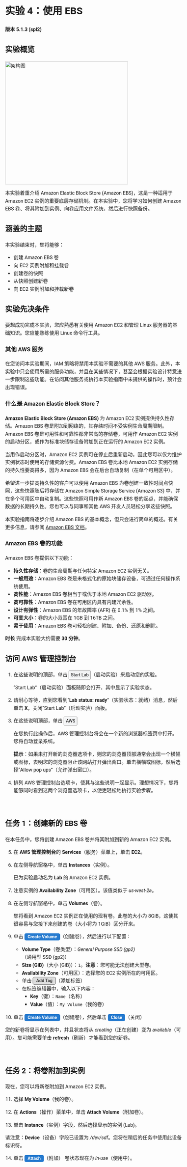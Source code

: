 <header>

<link rel="stylesheet" href="https://use.fontawesome.com/releases/v5.5.0/css/all.css" integrity="sha384-B4dIYHKNBt8Bc12p+WXckhzcICo0wtJAoU8YZTY5qE0Id1GSseTk6S+L3BlXeVIU" crossorigin="anonymous">

<!-- Latest compiled and minified CSS -->
<link rel="stylesheet" href="https://maxcdn.bootstrapcdn.com/bootstrap/3.3.7/css/bootstrap.min.css" integrity="sha384-BVYiiSIFeK1dGmJRAkycuHAHRg32OmUcww7on3RYdg4Va+PmSTsz/K68vbdEjh4u" crossorigin="anonymous">

<!-- Optional theme -->
<link rel="stylesheet" href="https://maxcdn.bootstrapcdn.com/bootstrap/3.3.7/css/bootstrap-theme.min.css" integrity="sha384-rHyoN1iRsVXV4nD0JutlnGaslCJuC7uwjduW9SVrLvRYooPp2bWYgmgJQIXwl/Sp" crossorigin="anonymous">

<!-- Latest compiled and minified JavaScript -->
<script src="https://maxcdn.bootstrapcdn.com/bootstrap/3.3.7/js/bootstrap.min.js" integrity="sha384-Tc5IQib027qvyjSMfHjOMaLkfuWVxZxUPnCJA7l2mCWNIpG9mGCD8wGNIcPD7Txa" crossorigin="anonymous"></script>

</header>

<!--include:Logo-->

<style type="text/css">
  body {
      font-family:  "Roboto", "Helvetica", sans-serif;
      font-size: 12pt;
      font-color: Gray;
      line-height: 1.6;
      margin: 50px;
  }
  p {
      list-style-position: inside;
  }
  #ssb_blue {
    background-color: #257ACF;
    font-weight: bold;
    font-size: 90%;
    color: white;
    border-radius: 5px;
    padding-top: 3px;
    padding-bottom: 3px;
    padding-left: 10px;
    padding-right: 10px;
    white-space: nowrap;
  }
  #ssb_voc_grey {
    background-color: #F2F3F4;
    font-weight: normal;
    font-size: 90%;
    color: black;
    border-radius: 3px;
    border: 1px solid gray;
    padding-top: 5px;
    padding-bottom: 5px;
    padding-left: 6px;
    padding-right: 6px;
    white-space: nowrap;
  }
  #ssb_grey {
    background-color: #DEDEDE;
    font-weight: bold;
    font-size: 90%;
    color: #444;
    position: relative;
    top:-1px;
    border-radius: 5px;
    border-width: 1px;
    border-style: solid;
    border-color: #444;
    padding-top: 3px;
    padding-bottom: 3px;
    padding-left: 10px;
    padding-right: 10px;
    white-space: nowrap;
  }
  #ssl_alexa_ocean {
    color: #00a0d2;
    font-weight: bold;
  }
</style>

# 实验 4：使用 EBS

<!-- Note to translators: This is based on SPL-02. Copy the translation from there. Do not re-translate the whole document. -->

**版本 5.1.3 (spl2)**

## 实验概览

<img src="images/lab-scenario.jpeg" alt="架构图" width="400">

本实验着重介绍 Amazon Elastic Block Store (Amazon EBS)，这是一种适用于 Amazon EC2 实例的重要底层存储机制。在本实验中，您将学习如何创建 Amazon EBS 卷、将其附加到实例、向卷应用文件系统，然后进行快照备份。

## 涵盖的主题

本实验结束时，您将能够：

- 创建 Amazon EBS 卷
- 向 EC2 实例附加和挂载卷
- 创建卷的快照
- 从快照创建新卷
- 向 EC2 实例附加和挂载新卷

## 实验先决条件

要想成功完成本实验，您应熟悉有关使用 Amazon EC2 和管理 Linux 服务器的基础知识。您应能熟练使用 Linux 命令行工具。

### 其他 AWS 服务

在您访问本实验期间，IAM 策略将禁用本实验不需要的其他 AWS 服务。此外，本实验中只会使用所需的服务功能，并且在某些情况下，甚至会根据实验设计特意进一步限制这些功能。在访问其他服务或执行本实验指南中未提供的操作时，预计会出现错误。

### 什么是 Amazon Elastic Block Store？

**Amazon Elastic Block Store (Amazon EBS)** 为 Amazon EC2 实例提供持久性存储。Amazon EBS 卷是附加到网络的，其存续时间不受实例生命周期限制。Amazon EBS 卷是可用性和可靠性都非常高的存储卷，可用作 Amazon EC2 实例的启动分区，或作为标准块储存设备附加到正在运行的 Amazon EC2 实例。

当用作启动分区时，Amazon EC2 实例可在停止后重新启动，因此您可以仅为维护实例状态时使用的存储资源付费。Amazon EBS 卷比本地 Amazon EC2 实例存储的持久性要高得多，因为 Amazon EBS 会在后台自动复制（在单个可用区中）。

希望进一步提高持久性的客户可以使用 Amazon EBS 为卷创建一致性时间点快照，这些快照随后将存储在 Amazon Simple Storage Service (Amazon S3) 中，并在多个可用区中自动复制。这些快照可用作新 Amazon EBS 卷的起点，并能确保数据的长期持久性。您也可以与同事和其他 AWS 开发人员轻松分享这些快照。

本实验指南将逐步介绍 Amazon EBS 的基本概念，但只会进行简单的概述。有关更多信息，请参阅 <a href="http://aws.amazon.com/ebs/" target="_blank">Amazon EBS 文档</a>。

### Amazon EBS 卷的功能

Amazon EBS 卷提供以下功能：

- **持久性存储**：卷的生命周期与任何特定 Amazon EC2 实例无关。
- **一般用途**：Amazon EBS 卷是未格式化的原始块储存设备，可通过任何操作系统使用。
- **高性能**：Amazon EBS 卷相当于或优于本地 Amazon EC2 驱动器。
- **高可靠性**：Amazon EBS 卷在可用区内具有内建冗余性。
- **设计有弹性**：Amazon EBS 的年故障率 (AFR) 在 0.1% 到 1% 之间。
- **可变大小**：卷的大小范围在 1GB 到 16TB 之间。
- **易于使用**：Amazon EBS 卷可轻松创建、附加、备份、还原和删除。

**时长**
完成本实验大约需要 **30 分钟**。

## 访问 AWS 管理控制台

1. 在这些说明的顶部，单击 <span id="ssb_voc_grey">Start Lab</span>（启动实验）来启动您的实验。

   “Start Lab”（启动实验）面板随即会打开，其中显示了实验状态。

2. 请耐心等待，直到您看到“**Lab status: ready**”（实验状态：就绪）消息，然后单击 **X**，关闭“Start Lab”（启动实验）面板。

3. 在这些说明顶部，单击 <span id="ssb_voc_grey">AWS</span>

   在您执行此操作后，AWS 管理控制台将会在一个新的浏览器标签页中打开。您将自动登录系统。

   **提示**：如果未打开新的浏览器选项卡，则您的浏览器顶部通常会出现一个横幅或图标，表明您的浏览器阻止该网站打开弹出窗口。单击横幅或图标，然后选择“Allow pop ups”（允许弹出窗口）。

4. 排列 AWS 管理控制台选项卡，使其与这些说明一起显示。理想情况下，您将能够同时看到这两个浏览器选项卡，以便更轻松地执行实验步骤。

&nbsp;
&nbsp;
## 任务 1：创建新的 EBS 卷

在本任务中，您将创建 Amazon EBS 卷并将其附加到新的 Amazon EC2 实例。

5. 在 **AWS 管理控制台**的 **Services**（服务）菜单上，单击 **EC2**。

6. 在左侧导航窗格中，单击 **Instances**（实例）。

   已为实验启动名为 **Lab** 的 Amazon EC2 实例。

7. 注意实例的 **Availability Zone**（可用区）。该值类似于 *us-west-2a*。

8. 在左侧导航窗格中，单击 **Volumes**（卷）。

   您将看到 Amazon EC2 实例正在使用的现有卷。此卷的大小为 8GiB，这使其很容易与您接下来创建的卷（大小将为 1GiB）区分开来。

9. 单击 <span id="ssb_blue">Create Volume</span>（创建卷），然后进行以下配置：

   * **Volume Type**（卷类型）：*General Purpose SSD (gp2)*（通用型 SSD (gp2)）
   * **Size (GiB)**（大小 (GiB)）：`1`。**注意**：您可能无法创建大型卷。
   * **Availability Zone**（可用区）：选择您的 EC2 实例所在的可用区。
   * 单击 <span id="ssb_grey">Add Tag</span>（添加标签）
   * 在标签编辑器中，输入以下内容：
      * **Key**（键）：`Name`（名称）
      * **Value**（值）：`My Volume`（我的卷）

10. 单击 <span id="ssb_blue">Create Volume</span>（创建卷），然后单击 <span id="ssb_blue">Close</span>（关闭）

   您的新卷将显示在列表中，并且状态将从 *creating*（正在创建）变为 *available*（可用）。您可能需要单击 **refresh**（刷新）<span class="fas fa-sync"></span>才能看到您的新卷。

&nbsp;
&nbsp;
## 任务 2：将卷附加到实例

现在，您可以将新卷附加到 Amazon EC2 实例。

11. 选择 <i class="fas fa-square" style="color:blue"></i> **My Volume**（我的卷）。

12. 在 **Actions**（操作）菜单中，单击 **Attach Volume**（附加卷）。

13. 单击 **Instance**（实例）字段，然后选择显示的实例 (Lab)。

   请注意：**Device**（设备）字段已设置为 */dev/sdf*。您将在稍后的任务中使用此设备标识符。

14. 单击 <span id="ssb_blue">Attach</span>（附加）
   卷状态现在为 *in-use*（使用中）。

&nbsp;
&nbsp;
## 任务 3：连接到 Amazon EC2 实例

### <i class="fab fa-windows"></i> Windows 用户：使用 SSH 连接

<i class="fas fa-comment"></i> 这些说明只适用于 Windows 用户。

如果您使用的是 macOS 或 Linux，<a href="#ssh-MACLinux">请跳至下一部分</a>。

15. 在开始完成操作之前，请仔细阅读本步骤中的三个要点，因为当“Details”（详细信息）面板处于打开状态时，您将无法查看这些说明。

   * 单击您当前正在阅读的这些说明上方的 <span id="ssb_voc_grey">Details</span>（详细信息）下拉菜单，然后单击 <span id="ssb_voc_grey">Show</span>（显示）。此时将打开“Credentials”（凭证）窗口。

   * 单击 **Download PPK**（下载 PPK）按钮并保存 **labsuser.ppk** 文件。通常，浏览器会将其保存到“Downloads”（下载）目录。

   * 然后单击 **X**，退出“Details”（详细信息）面板。

16. 下载所需的软件。

   * 您将使用 **PuTTY** 通过 SSH 连接到 Amazon EC2 实例。如果您的计算机上没有安装 PuTTY， 请<a href="https://the.earth.li/~sgtatham/putty/latest/w64/putty.exe">在此处下载</a>。

17. 打开 **putty.exe**

18. 将 PuTTY 配置为不超时：

   * 单击 **Connection**（连接）
   * 将 **Seconds between keepalives**（keepalive 之间的秒数）设置为 `30`

   这样，您就可以保持 PuTTY 会话打开更长时间。

19. 配置 PuTTY 会话：

   * 单击 **Session**（会话）

   * **Host Name (or IP address)**（主机名（或 IP 地址））：复制并粘贴实例的 **IPv4 Public IP address**（IPv4 公有 IP 地址）。要查找该地址，请返回 EC2 控制台，然后单击 **Instances**（实例）。选中实例旁边的复选框，然后在 *Description*（描述）选项卡中复制 **IPv4 Public IP**（IPv4 公有 IP）值。

   * 返回 PuTTy，在 **Connection**（连接）列表中，展开 <i class="far fa-plus-square"></i> **SSH**

   * 单击 **Auth**（身份验证）（不要展开）

   * 单击 **Browse**（浏览）

   * 找到并选择已下载的 labsuser.ppk 文件

   * 单击 **Open**（打开）将其选中

   * 单击 **Open**（打开）

20. 单击 **Yes**（是）以信任主机并连接到该主机。

21. 在系统提示 **login as**（登录身份）时，输入 `ec2-user`

   执行此操作会将您连接到 EC2 实例。

22. <a href="#ssh-after">Windows 用户：单击此处向前跳至下一个任务。</a>

<a id='ssh-MACLinux'></a>
### macOS <i class="fab fa-apple"></i> 和 Linux <i class="fab fa-linux"></i> 用户

这些说明仅适用于 Mac/Linux 用户。如果您是 Windows 用户， <a href="#ssh-after">请向前跳至下一个任务。</a>

23. 在开始完成操作之前，请通读本步骤中的所有说明，因为当“Details”（详细信息）面板处于打开状态时，您将无法查看这些说明。

   * 单击您当前正在阅读的这些说明上方的 <span id="ssb_voc_grey">Details</span>（详细信息）下拉菜单，然后单击 <span id="ssb_voc_grey">Show</span>（显示）。此时将打开“Credentials”（凭证）窗口。

   * 单击 **Download**（下载）按钮并保存 **labsuser.pem** 文件。

   * 然后单击 **X**，退出“Details”（详细信息）面板。

24. 打开一个终端窗口，并将 `cd` 目录更改为下载的 labsuser.pem 文件所在的目录。

   例如，如果它被保存到您的“Downloads”（下载）目录，请运行以下命令：

   ```plain
   cd ~/Downloads
   ```

25. 通过运行以下命令，将密钥的权限更改为只读：

   ```plain
   chmod 400 labsuser.pem
   ```

26. 返回 AWS 管理控制台，并在 EC2 服务中单击 **Instances**（实例）。

   应选择 **Lab** 实例。

27. 在 *Description*（描述）选项卡中，复制 **IPv4 Public IP**（IPv4 公有 IP）值。

28. 返回终端窗口并运行以下命令（使用您复制的确切公有 IP 地址替换 **<public-ip\>**）：

   ```plain
   ssh -i labsuser.pem ec2-user@<public-ip>
   ```

29. 当系统提示允许首次连接此远程 SSH 服务器时，键入 `yes`（是）。

   由于您使用密钥对进行身份验证，因此系统不会提示您输入密码。

<a id='ssh-after'></a>


&nbsp;
&nbsp;
## 任务 4：创建并配置文件系统

在本任务中，您将在 /mnt/data-store 挂载点下将新卷作为 ext3 文件系统添加到 Linux 实例中。

<i class="fas fa-info-circle"></i> 如果您使用的是 PuTTY，则可以通过右键单击 PuTTY 窗口粘贴文本。

30. 查看实例上可用的存储：

   ```plain
   df -h
   ```

   您应该会看到类似于以下内容的输出结果：

   ```plain
   Filesystem      Size  Used Avail Use% Mounted on
   devtmpfs        488M   60K  488M   1% /dev
   tmpfs           497M     0  497M   0% /dev/shm
   /dev/xvda1      7.8G  982M  6.7G  13% /
   ```

   这显示的是原始 8GB 磁盘卷。新卷尚未显示。

31. 在新卷上创建 ext3 文件系统：

   ```plain
   sudo mkfs -t ext3 /dev/sdf
   ```

32. 创建目录以挂载新存储卷：

   ```plain
   sudo mkdir /mnt/data-store
   ```

33. 挂载新卷：

   ```plain
   sudo mount /dev/sdf /mnt/data-store
   ```

   要将 Linux 实例配置为在启动时挂载此卷，您需要在 */etc/fstab* 中增加一行。

   ```plain
   echo "/dev/sdf   /mnt/data-store ext3 defaults,noatime 1 2" | sudo tee -a /etc/fstab
   ```

34. 查看配置文件以了解最后一行的设置：

   ```plain
   cat /etc/fstab
   ```

35. 再次查看可用存储：

   ```plain
   df -h
   ```

   输出结果现在将额外包含一行 – */dev/xvdf*：

   ```plain
   Filesystem      Size  Used Avail Use% Mounted on
   devtmpfs        488M   60K  488M   1% /dev
   tmpfs           497M     0  497M   0% /dev/shm
   /dev/xvda1      7.8G  982M  6.7G  13% /
   /dev/xvdf       976M  1.3M  924M   1% /mnt/data-store
   ```

36. 在挂载的卷上，创建文件并向其添加一些文本。

   ```plain
   sudo sh -c "echo some text has been written > /mnt/data-store/file.txt"
   ```

37. 验证文本是否已写入卷中。

   ```plain
   cat /mnt/data-store/file.txt
   ```

&nbsp;
&nbsp;
## 任务 5：创建 Amazon EBS 快照

在本任务中，您将创建 EBS 卷的快照。

您可以通过 Amazon EBS 卷随时创建任意数量的一致性时间点快照。Amazon EBS 快照存储在 Amazon S3 中，具有高持久性。您可以通过快照创建新的 Amazon EBS 卷，用于克隆或还原备份。您还能在 AWS 用户之间轻松共享 Amazon EBS 快照，或在 AWS 区域之间复制快照。

38. 在 **AWS 管理控制台**中，单击 **Volumes**（卷）并选择 <i class="fas fa-square" style="color:blue"></i> **My Volume**（我的卷）。

39. 在 **Actions**（操作）菜单中，单击 **Create Snapshot**（创建快照）。

40. 单击 <span id="ssb_grey">Add Tag</span>（添加标签），然后进行以下配置：

   * **Key**（键）：`Name`（名称）
   * **Value**（值）：`My Snapshot`（我的快照）
   * 单击 <span id="ssb_blue">Create Snapshot</span>（创建快照），然后单击 <span id="ssb_blue">Close</span>（关闭）

   快照将显示在 **Snapshots**（快照）控制台中。

41. 在左侧导航窗格中，单击 **Snapshots**（快照）。

   此时将显示您的快照。状态最初是 *pending*（等待中），这意味着正在创建快照。然后，状态将变为 *completed*（已完成）。只有用过的存储块才会复制到快照，因此空存储块不会占用任何快照存储空间。

42. 在远程 SSH 会话中，删除在卷上创建的文件。

   ```plain
   sudo rm /mnt/data-store/file.txt
   ```

43. 验证文件是否已删除。

   ```plain
   ls /mnt/data-store/
   ```

   文件已删除。

&nbsp;
&nbsp;
## 任务 6：还原 Amazon EBS 快照

如果您想要检索存储在快照中的数据，可以将快照**还原**到新 EBS 卷。

### 使用快照创建卷

44. 在 **AWS 管理控制台**中，选择 <i class="fas fa-square" style="color:blue"></i> **My Snapshot**（我的快照）。

45. 在 **Actions**（操作）菜单中，单击 **Create Volume**（创建卷）。

46. 对于 **Availability Zone**（可用区），请选择您之前使用的可用区。

47. 单击 <span id="ssb_grey">Add Tag</span>（添加标签），然后进行以下配置：

   * **Key**（键）：`Name`（名称）
   * **Value**（值）：`Restored Volume`（还原的卷）
   * 单击 <span id="ssb_blue">Create Volume</span>（创建卷）
   * 单击 <span id="ssb_blue">Close</span>（关闭）

   将快照还原到新卷时，您还可以修改配置，如更改卷类型、大小或可用区。

### 将还原的卷附加到 EC2 实例

48. 在左侧导航窗格中，单击 **Volumes**（卷）。

49. 选择 <i class="fas fa-square" style="color:blue"></i> **Restored Volume**（还原的卷）。

50. 在 **Actions**（操作）菜单中，单击 **Attach Volume**（附加卷）。

51. 单击 **Instance**（实例）字段，然后选择显示的实例 (Lab)。

   请注意：**Device**（设备）字段已设置为 */dev/sdg*。您将在稍后的任务中使用此设备标识符。

52. 单击 <span id="ssb_blue">Attach</span>（附加）

   现在，卷的状态为 *in-use*（使用中）。

### 挂载还原的卷

53. 创建目录以挂载新存储卷：

   ```plain
   sudo mkdir /mnt/data-store2
   ```

54. 挂载新卷：

   ```plain
   sudo mount /dev/sdg /mnt/data-store2
   ```

55. 验证您挂载的卷是否有您之前创建的文件。

   ```plain
   ls /mnt/data-store2/
   ```

   您应该会看到 file.txt。

&nbsp;
&nbsp;
## 结论

<i class="far fa-thumbs-up" style="color:blue"></i> 祝贺您！现在，您已成功完成以下任务：

- 创建了 Amazon EBS 卷
- 将卷附加到 EC2 实例
- 在卷上创建文件系统
- 将文件添加到卷
- 创建卷的快照
- 从快照创建新卷
- 向 EC2 实例附加和挂载新卷
- 验证您之前创建的文件是否位于新创建的卷上

## 实验完成

<i class="icon-flag-checkered"></i> 祝贺您！您已完成本实验。

56. 单击此页面顶部的 <span id="ssb_voc_grey">End Lab</span>（结束实验），然后单击 <span id="ssb_blue">Yes</span>（是）确认您要结束实验。  

   此时将显示一个面板，指示“DELETE has been initiated...You may close this message box now.”（删除操作已启动...您现在可以关闭此消息框。）

57. 单击右上角的 **X**，关闭面板。

## 其他资源

<a href="http://aws.amazon.com/ebs/" target="_blank">Amazon Elastic Block Store 的功能和定价</a>

<a href="http://aws.amazon.com/training/" target="_blank">AWS Training and Certification</a>

如有反馈、建议或更正意见，请发送电子邮件至：<aws-course-feedback@amazon.com>
